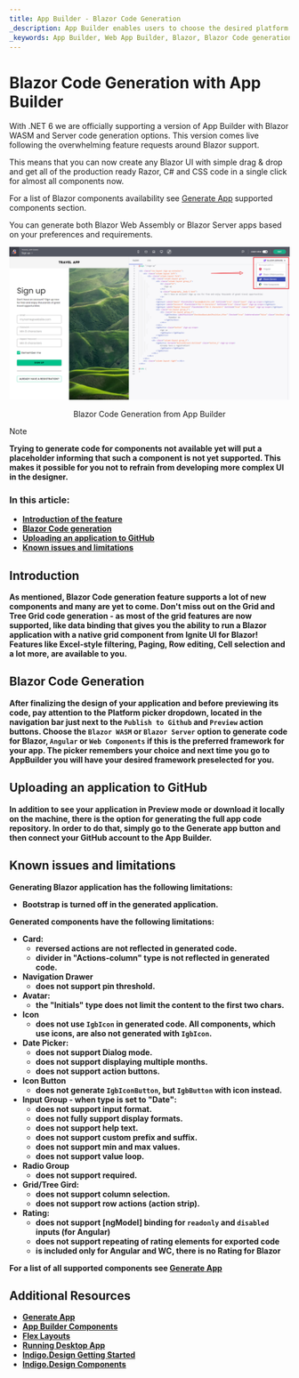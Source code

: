 ```yaml
---
title: App Builder - Blazor Code Generation
_description: App Builder enables users to choose the desired platform for code and app generation.
_keywords: App Builder, Web App Builder, Blazor, Blazor Code generation, Blazor Appp Generation, Blazor UI App Builder, App Builder Blazor Support
---
```

# Blazor Code Generation with App Builder

With .NET 6 we are officially supporting a version of App Builder with Blazor WASM and Server code generation options. This version comes live following the overwhelming feature requests around Blazor support.

This means that you can now create any Blazor UI with simple drag & drop and get all of the production ready Razor, C# and CSS code in a single click for almost all components now.

For a list of Blazor components availability see [Generate App](generate-app/generate-app-overview.md#supported-components) supported components section.

You can generate both Blazor Web Assembly or Blazor Server apps based on your preferences and requirements.


<img class="box-shadow" src="./images/blazor-introduction.PNG" />
<p style="width: 100%; text-align:center;">Blazor Code Generation from App Builder</p>

> [!NOTE]
><b>Trying to generate code for components not available yet will put a placeholder informing that such a component is not yet supported. This makes it possible for you not to refrain from developing more complex UI in the designer.

### In this article:
* <a href="#introduction">Introduction of the feature</a>
* <a href="#blazor-code-generation">Blazor Code generation</a>
* <a href="#uploading-an-application-to-github">Uploading an application to GitHub</a>
* <a href="#known-issues-and-limitations">Known issues and limitations</a>

## Introduction
As mentioned, Blazor Code generation feature supports a lot of new components and many are yet to come. Don't miss out on the Grid and Tree Grid code generation - as most of the grid features are now supported, like data binding that gives you the ability to run a Blazor application with a native grid component from Ignite UI for Blazor! Features like Excel-style filtering, Paging, Row editing, Cell selection and a lot more, are available to you.

## Blazor Code Generation
After finalizing the design of your application and before previewing its code, pay attention to the Platform picker dropdown, located in the navigation bar just next to the `Publish to Github` and `Preview` action buttons. Choose the `Blazor WASM` or `Blazor Server` option to generate code for Blazor, `Angular` or `Web Components` if this is the preferred framework for your app. The picker remembers your choice and next time you go to AppBuilder you will have your desired framework preselected for you.

## Uploading an application to GitHub
In addition to see your application in Preview mode or download it locally on the machine, there is the option for generating the full app code repository. In order to do that, simply go to the Generate app button and then connect your GitHub account to the App Builder.

## Known issues and limitations
Generating Blazor application has the following limitations:
- Bootstrap is turned off in the generated application.

Generated components have the following limitations:

- Card:
    - reversed actions are not reflected in generated code.
    - divider in "Actions-column" type is not reflected in generated code.
- Navigation Drawer
    - does not support pin threshold.
- Avatar:
    - the "Initials" type does not limit the content to the first two chars.
- Icon
    - does not use `IgbIcon` in generated code. All components, which use icons, are also not generated with `IgbIcon`.
- Date Picker:
    - does not support Dialog mode.
    - does not support displaying multiple months.
    - does not support action buttons.
- Icon Button
    - does not generate `IgbIconButton`, but `IgbButton` with icon instead.
- Input Group - when type is set to "Date":
    - does not support input format.
    - does not fully support display formats.
    - does not support help text.
    - does not support custom prefix and suffix.
    - does not support min and max values.
    - does not support value loop.
- Radio Group
    - does not support required.
- Grid/Tree Gird:
    - does not support column selection.
    - does not support row actions (action strip).
- Rating:
    - does not support [ngModel] binding for `readonly` and `disabled` inputs (for Angular)
    - does not support repeating of rating elements for exported code
    - is included only for Angular and WC, there is no Rating for Blazor

For a list of all supported components see [Generate App](generate-app/generate-app-overview.md#supported-components)

## Additional Resources

<div class="divider--half"></div>

* [Generate App](./generate-app/generate-app-overview.md)
* [App Builder Components](indigo-design-app-builder-components.md)
* [Flex Layouts](flex-layouts/flex-layouts.md)
* [Running Desktop App](running-desktop-app.md)
* [Indigo.Design Getting Started](https://www.infragistics.com/products/indigo-design/help/getting-started)
* [Indigo.Design Components](https://www.infragistics.com/products/indigo-design/help/components/components-overview)